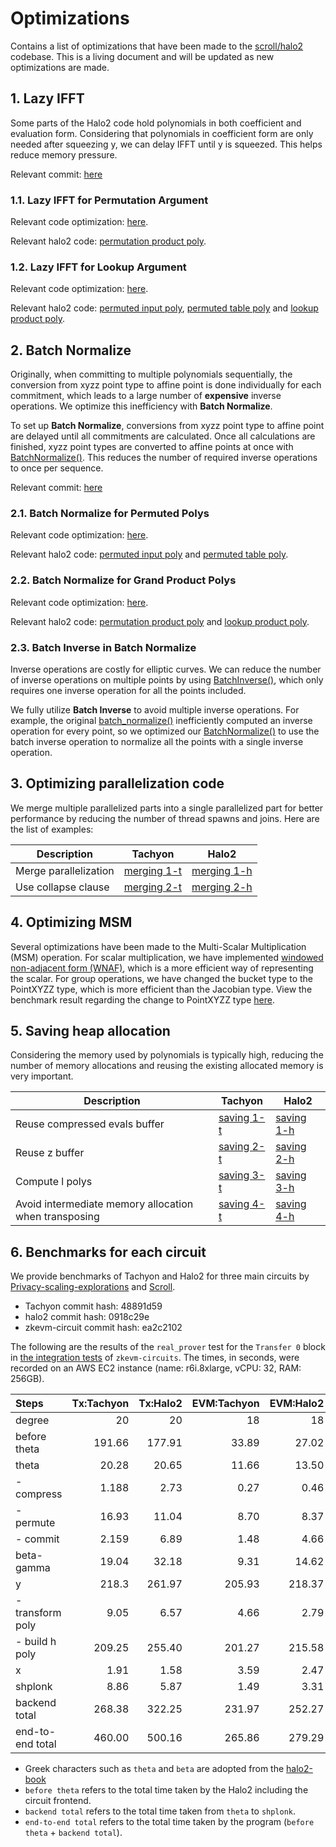 # Optimizations

Contains a list of optimizations that have been made to the [scroll/halo2](https://github.com/scroll-tech/halo2) codebase. This is a living document and will be updated as new optimizations are made.

## 1. Lazy IFFT

Some parts of the Halo2 code hold polynomials in both coefficient and evaluation form. Considering that polynomials in coefficient form are only needed after squeezing y, we can delay IFFT until y is squeezed. This helps reduce memory pressure.

Relevant commit: [here](https://github.com/kroma-network/tachyon/pull/294/commits/0a9fe9c56c8d7bf9d193c89991003cee3d6a88b9)

### 1.1. Lazy IFFT for Permutation Argument

Relevant code optimization: [here](https://github.com/kroma-network/tachyon/pull/294/commits/0a9fe9c56c8d7bf9d193c89991003cee3d6a88b9#diff-a66badbb6b9b05ff643f192101f10cd59fe8edc0d9e63583f088859089c4e80fR202-R203).

Relevant halo2 code: [permutation product poly].

[permutation product poly]: https://github.com/scroll-tech/halo2/blob/1070391642dd64b2d68b47ec246cba9e35bd3c15/halo2_proofs/src/plonk/permutation/prover.rs#L170-L172

### 1.2. Lazy IFFT for Lookup Argument

Relevant code optimization: [here](https://github.com/kroma-network/tachyon/pull/294/commits/0a9fe9c56c8d7bf9d193c89991003cee3d6a88b9#diff-a66badbb6b9b05ff643f192101f10cd59fe8edc0d9e63583f088859089c4e80fR204-R205).

Relevant halo2 code: [permuted input poly], [permuted table poly] and [lookup product poly].

[permuted input poly]: https://github.com/scroll-tech/halo2/blob/1070391642dd64b2d68b47ec246cba9e35bd3c15/halo2_proofs/src/plonk/lookup/prover.rs#L136-L137
[permuted table poly]: https://github.com/scroll-tech/halo2/blob/1070391642dd64b2d68b47ec246cba9e35bd3c15/halo2_proofs/src/plonk/lookup/prover.rs#L139-L141
[lookup product poly]: https://github.com/scroll-tech/halo2/blob/1070391642dd64b2d68b47ec246cba9e35bd3c15/halo2_proofs/src/plonk/lookup/prover.rs#L291-L293

## 2. Batch Normalize

Originally, when committing to multiple polynomials sequentially, the conversion from xyzz point type to affine point is done individually for each commitment, which leads to a large number of **expensive** inverse operations. We optimize this inefficiency with **Batch Normalize**.

To set up **Batch Normalize**, conversions from xyzz point type to affine point are delayed until all commitments are calculated. Once all calculations are finished, xyzz point types are converted to affine points at once with [BatchNormalize()](https://github.com/kroma-network/tachyon/blob/522243b7b62b69c552dfa4768d9b7160f9e1694c/tachyon/math/elliptic_curves/short_weierstrass/point_xyzz.h#L113-L159). This reduces the number of required inverse operations to once per sequence.

Relevant commit: [here](https://github.com/kroma-network/tachyon/pull/294/commits/0a9fe9c56c8d7bf9d193c89991003cee3d6a88b9)

### 2.1. Batch Normalize for Permuted Polys

Relevant code optimization: [here](https://github.com/kroma-network/tachyon/pull/294/commits/0a9fe9c56c8d7bf9d193c89991003cee3d6a88b9#diff-a66badbb6b9b05ff643f192101f10cd59fe8edc0d9e63583f088859089c4e80fR150-R165).

Relevant halo2 code: [permuted input poly] and [permuted table poly].

### 2.2. Batch Normalize for Grand Product Polys

Relevant code optimization: [here](https://github.com/kroma-network/tachyon/pull/294/commits/0a9fe9c56c8d7bf9d193c89991003cee3d6a88b9#diff-a66badbb6b9b05ff643f192101f10cd59fe8edc0d9e63583f088859089c4e80fR172-R196).

Relevant halo2 code: [permutation product poly] and [lookup product poly].

### 2.3. Batch Inverse in Batch Normalize

Inverse operations are costly for elliptic curves. We can reduce the number of inverse operations on multiple points by using [BatchInverse()](https://github.com/kroma-network/tachyon/blob/48891d59d2d751665cb12bc65267d48450c847df/tachyon/math/base/groups.h#L152-L199), which only requires one inverse operation for all the points included.

We fully utilize **Batch Inverse** to avoid multiple inverse operations. For example, the original [batch_normalize()](https://github.com/zkcrypto/group/blob/0c5b04443b2b24c9a06d50ca890313b641f2a5df/src/lib.rs#L102-L110) inefficiently computed an inverse operation for every point, so we optimized our [BatchNormalize()](https://github.com/kroma-network/tachyon/blob/48891d59d2d751665cb12bc65267d48450c847df/tachyon/math/elliptic_curves/short_weierstrass/point_xyzz.h#L113-L159) to use the batch inverse operation to normalize all the points with a single inverse operation.

## 3. Optimizing parallelization code

We merge multiple parallelized parts into a single parallelized part for better performance by reducing the number of thread spawns and joins. Here are the list of examples:

| Description           | Tachyon       | Halo2         |
| --------------------- | ------------- | ------------- |
| Merge parallelization | [merging 1-t] | [merging 1-h] |
| Use collapse clause   | [merging 2-t] | [merging 2-h] |

[merging 1-t]: https://github.com/kroma-network/tachyon/pull/297/commits/d38013c2a335d75d7934b6c7539d2c9e1a95f504
[merging 1-h]: https://github.com/scroll-tech/halo2/blob/1070391642dd64b2d68b47ec246cba9e35bd3c15/halo2_proofs/src/plonk/evaluation.rs#L300-L715
[merging 2-t]: https://github.com/kroma-network/tachyon/commit/6d6273e2bf9f3f11583835f49099adbaba2b0954
[merging 2-h]: https://github.com/scroll-tech/halo2/blob/1070391642dd64b2d68b47ec246cba9e35bd3c15/halo2_proofs/src/poly/domain.rs#L181-L189

## 4. Optimizing MSM

Several optimizations have been made to the Multi-Scalar Multiplication (MSM) operation. For scalar multiplication, we have implemented [windowed non-adjacent form (WNAF)](https://github.com/kroma-network/tachyon/blob/655fdff6739c8b197c326aaac19c586c7b503dfd/tachyon/math/elliptic_curves/msm/algorithms/pippenger/pippenger.h#L110-L160), which is a more efficient way of representing the scalar. For group operations, we have changed the bucket type to the PointXYZZ type, which is more efficient than the Jacobian type. View the benchmark result regarding the change to PointXYZZ type [here](https://github.com/kroma-network/tachyon/pull/36#issuecomment-1715653932).

## 5. Saving heap allocation

Considering the memory used by polynomials is typically high, reducing the number of memory allocations and reusing the existing allocated memory is very important.

| Description                                           | Tachyon      | Halo2        |
| ----------------------------------------------------- | ------------ | ------------ |
| Reuse compressed evals buffer                         | [saving 1-t] | [saving 1-h] |
| Reuse z buffer                                        | [saving 2-t] | [saving 2-h] |
| Compute l polys                                       | [saving 3-t] | [saving 3-h] |
| Avoid intermediate memory allocation when transposing | [saving 4-t] | [saving 4-h] |

[saving 1-t]: https://github.com/kroma-network/tachyon/commit/216288eac85c0699b8fccccfda01b3b17f47a8db
[saving 1-h]: https://github.com/scroll-tech/halo2/blob/1070391642dd64b2d68b47ec246cba9e35bd3c15/halo2_proofs/src/plonk/lookup/prover.rs#L105
[saving 2-t]: https://github.com/kroma-network/tachyon/commit/fa3a54c23e6afb62eb9bbff7841c87b9c2f6d7e6
[saving 2-h]: https://github.com/scroll-tech/halo2/blob/1070391642dd64b2d68b47ec246cba9e35bd3c15/halo2_proofs/src/plonk/permutation/prover.rs#L153
[saving 3-t]: https://github.com/kroma-network/tachyon/commit/f77a70d0c453db5a3c5c0bcfb69e0f13fbe1b599#diff-15682b00615ff3f3f158174b7a65e797e119d770ed7ee3b438fb0eb594a948e8
[saving 3-h]: https://github.com/scroll-tech/halo2/blob/1070391642dd64b2d68b47ec246cba9e35bd3c15/halo2_proofs/src/plonk/keygen.rs#L566-L592
[saving 4-t]: https://github.com/kroma-network/tachyon/pull/288/commits/44e089f5f0a83938e15b210af921c97d7d0868cf
[saving 4-h]: https://github.com/scroll-tech/halo2/blob/1070391642dd64b2d68b47ec246cba9e35bd3c15/halo2_proofs/src/poly/domain.rs#L182

## 6. Benchmarks for each circuit

We provide benchmarks of Tachyon and Halo2 for three main circuits by [Privacy-scaling-explorations](https://github.com/privacy-scaling-explorations/zkevm-circuits) and [Scroll](https://github.com/scroll-tech/zkevm-circuits).

- Tachyon commit hash: 48891d59
- halo2 commit hash: 0918c29e
- zkevm-circuit commit hash: ea2c2102

The following are the results of the `real_prover` test for the `Transfer 0` block in [the integration tests](https://github.com/kroma-network/zkevm-circuits/blob/dev/integration-tests/tests/circuits.rs) of `zkevm-circuits`. The times, in seconds, were recorded on an AWS EC2 instance (name: r6i.8xlarge, vCPU: 32, RAM: 256GB).

| Steps            | Tx:Tachyon | Tx:Halo2 | EVM:Tachyon | EVM:Halo2 | Super:Tachyon | Super:Halo2 |
| :--------------- | ---------: | -------: | ----------: | --------: | ------------: | ----------: |
| degree           |         20 |       20 |          18 |        18 |            20 |          20 |
| before theta     |     191.66 |   177.91 |       33.89 |     27.02 |        407.25 |      405.87 |
| theta            |      20.28 |    20.65 |       11.66 |     13.50 |        157.21 |      171.76 |
| - compress       |      1.188 |     2.73 |        0.27 |      0.46 |          6.64 |       14.35 |
| - permute        |      16.93 |    11.04 |        8.70 |      8.37 |        124.97 |       88.26 |
| - commit         |      2.159 |     6.89 |        1.48 |      4.66 |         25.60 |       69.15 |
| beta-gamma       |      19.04 |    32.18 |        9.31 |     14.62 |        108.95 |      174.76 |
| y                |      218.3 |   261.97 |      205.93 |    218.37 |       3071.48 |     3426.80 |
| - transform poly |       9.05 |     6.57 |        4.66 |      2.79 |         51.76 |       34.37 |
| - build h poly   |     209.25 |   255.40 |      201.27 |    215.58 |       3019.72 |     3392.43 |
| x                |       1.91 |     1.58 |        3.59 |      2.47 |         19.27 |       14.42 |
| shplonk          |       8.86 |     5.87 |        1.49 |      3.31 |         40.75 |       25.30 |
| backend total    |     268.38 |   322.25 |      231.97 |    252.27 |       3397.66 |     3813.04 |
| end-to-end total |     460.00 |   500.16 |      265.86 |    279.29 |       3804.91 |     4218.91 |

- Greek characters such as `theta` and `beta` are adopted from the [halo2-book](https://zcash.github.io/halo2/design/proving-system.html#tldr)
- `before theta` refers to the total time taken by the Halo2 including the circuit frontend.
- `backend total` refers to the total time taken from `theta` to `shplonk`.
- `end-to-end total` refers to the total time taken by the program (`before theta` + `backend total`).
